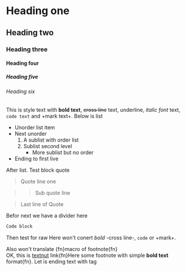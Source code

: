 # Heading one
## Heading two
### Heading three
#### Heading four
##### Heading five
###### Heading six
This is style text with **bold text**, ~~cross line~~ text, underline, *italic font* text, `code text` and +mark text+.
Below is list
* Unorder list item
* Next unorder
    1. A sublist with order list
    1. Sublist second level
        * More sublist but no order
* Ending to first live

After list. Test block quote

> Quote line one

>> Sub quote line

> Last line of Quote

Befor next we have a divider here
``` Python
Code block
```

Then test for raw
Here won't conert *bold* -cross line-, `code` or +mark+.

Also won't translate {fn}macro of footnote{fn}  
OK, this is [textnut](http://textnutwriter.com) link{fn}Here some footnote with simple **bold text** format{fn}.
Let is ending text with tag

